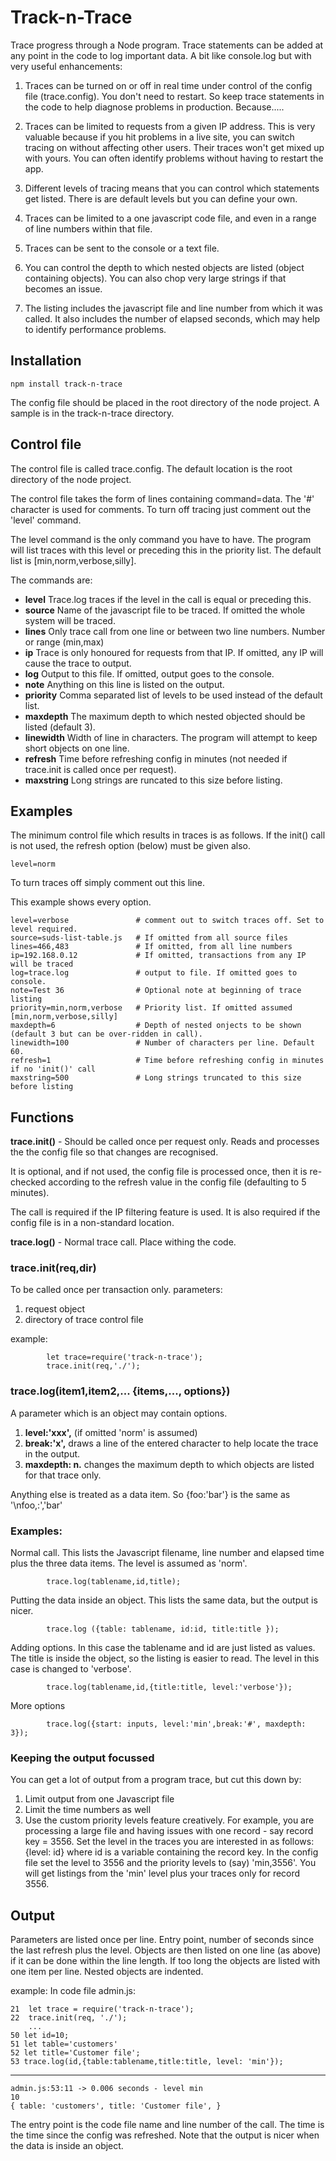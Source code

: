  

# Track-n-Trace

Trace progress through a Node program.  Trace statements    can be added at any point in the code to log important data.  A bit like console.log but with very useful enhancements:

1. Traces can be turned on or off in real time under control of the config file (trace.config). You don't need to restart.  So keep  trace statements in the code to help diagnose problems in production. Because.....

2. Traces can be limited to requests from a given IP address.  This is very valuable because if you hit problems in a live site, you can switch tracing on without affecting other users. Their traces won't get mixed up with yours. You can often identify problems without having to restart the app. 

3. Different levels of tracing means that you can control which statements get listed.  There is are default levels but you can define your own.  

4. Traces can be limited to a one javascript code file, and even in a range of line numbers within that file. 

5. Traces can be sent to the console or a text file.

6. You can control the depth to which nested objects are listed (object containing objects).  You can also chop very large strings if that becomes an issue.

7. The listing includes the javascript file and line number from which it was called.  It also includes the number of elapsed seconds, which may help to identify performance problems.


## Installation
```
npm install track-n-trace
```
The config file should be placed in the root directory of the node project. A sample is in the track-n-trace directory.

##   Control file

The control file is called trace.config. The default location is the root directory of the node project.

The control file takes the form of lines containing command=data.  The '#' character is used for comments.  To turn off tracing just comment out the 'level' command.

The level command is the only command you have to have. The program will list traces with this level or preceding this in the priority list. The default list is [min,norm,verbose,silly]. 
  
The commands are:

* **level**      Trace.log traces if the level in the call is equal or preceding this. 
* **source**     Name of the javascript file to be traced. If omitted the whole system will be traced.
* **lines**      Only trace call from one line or between two line numbers.   Number or range (min,max) 
* **ip**         Trace is only honoured for requests from that IP. If omitted, any IP will cause the trace to output. 
* **log**        Output to this file. If omitted, output goes to the console.  
* **note**       Anything on this line is listed on the output.
* **priority**   Comma separated list of levels to be used instead of the default list.
* **maxdepth**   The maximum depth to which nested objected should be listed (default 3).
* **linewidth**  Width of line in characters.  The program will attempt to keep short objects on one line.
* **refresh**    Time before refreshing config in minutes (not needed if trace.init is called once per request). 
* **maxstring**  Long strings are runcated to this size before listing. 

   
##   Examples

The minimum control file which results in traces is as follows. If the init() call is not used, the refresh option (below) must be given also. 
```
level=norm
```
To turn traces off simply comment out this line.

This example shows every option. 
```
level=verbose               # comment out to switch traces off. Set to level required.
source=suds-list-table.js   # If omitted from all source files
lines=466,483               # If omitted, from all line numbers
ip=192.168.0.12             # If omitted, transactions from any IP will be traced
log=trace.log               # output to file. If omitted goes to console.
note=Test 36                # Optional note at beginning of trace listing
priority=min,norm,verbose   # Priority list. If omitted assumed [min,norm,verbose,silly]
maxdepth=6                  # Depth of nested onjects to be shown (default 3 but can be over-ridden in call).
linewidth=100               # Number of characters per line. Default 60.  
refresh=1                   # Time before refreshing config in minutes if no 'init()' call
maxstring=500               # Long strings truncated to this size before listing

```


##  Functions 
  
 **trace.init()** - Should be called once per request only.  Reads and processes the the  config file so that changes are recognised.  
 
 It is optional, and if not used, the config file is processed once, then it is re-checked according to the refresh value in the config file (defaulting to 5 minutes). 

 The call is required if the IP filtering feature is used. It is also required if the config file is in a non-standard location.  

 **trace.log()** -  Normal trace call. Place withing the code.

###   trace.init(req,dir)
   
 To be called once per transaction only.  parameters:
1. request object 
2. directory of trace control file

example:

            let trace=require('track-n-trace');
            trace.init(req,'./'); 


###  trace.log(item1,item2,... {items,...,  options})
   
A parameter which is an object may contain options.  
1.   **level:'xxx',** (if omitted 'norm' is assumed)     
2.   **break:'x',**  draws a line of the entered character to help locate the trace in the output.
3.   **maxdepth: n.** changes the maximum depth to which objects are listed for that trace only. 

Anything else is treated as a data item. So {foo:'bar'}  is the same as '\nfoo,:','bar'


###      Examples:  

Normal call. This lists the Javascript filename, line number and elapsed time plus the three data items.  The level is assumed as 'norm'. 
```
        trace.log(tablename,id,title);                                 
```

Putting the data inside an object.  This lists the same data, but the output is nicer.
```
        trace.log ({table: tablename, id:id, title:title });  
```

Adding options.  In this case the tablename and id are just listed as values. The title is inside the object, so the listing is easier to read. The level in this case is changed to 'verbose'.  
```
        trace.log(tablename,id,{title:title, level:'verbose'});     
```
More options
```
        trace.log({start: inputs, level:'min',break:'#', maxdepth: 3});   
```

### Keeping the output focussed

You can get a lot of output from a program trace, but cut this down by:
1. Limit output from one Javascript file
2. Limit the time numbers as well
3. Use the custom priority levels feature creatively. For example, you are processing a large file and having issues with one record - say record key = 3556. Set the level in the traces you are interested in as follows: {level: id} where id is a variable containing the record key. In the config file set the level to 3556 and the priority levels to (say) 'min,3556'. You will get listings from the 'min' level plus your traces only for record 3556. 

##   Output

Parameters are listed once per line.  Entry point, number of seconds since the last refresh plus the level.   Objects are then listed on one line (as above) if it can be done within the line length. If too long the objects are listed with one item per line.  Nested objects are indented. 
 

example:
In code file admin.js:

```
21  let trace = require('track-n-trace');
22  trace.init(req, './');  
    ...
50 let id=10;
51 let table='customers'
52 let title='Customer file';
53 trace.log(id,{table:tablename,title:title, level: 'min'});
```
   
------------------------------------------------------------
```
admin.js:53:11 -> 0.006 seconds - level min  
10
{ table: 'customers', title: 'Customer file', }
```
The entry point is the code file name and line number of the call.
The time is the time since the config was refreshed. 
Note that the output is nicer when the data is inside an object.



